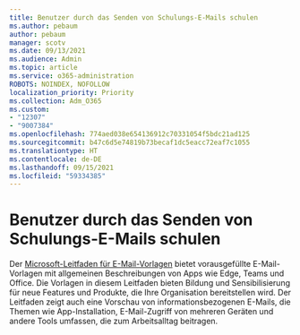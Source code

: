```yaml
---
title: Benutzer durch das Senden von Schulungs-E-Mails schulen
ms.author: pebaum
author: pebaum
manager: scotv
ms.date: 09/13/2021
ms.audience: Admin
ms.topic: article
ms.service: o365-administration
ROBOTS: NOINDEX, NOFOLLOW
localization_priority: Priority
ms.collection: Adm_O365
ms.custom:
- "12307"
- "9007384"
ms.openlocfilehash: 774aed038e654136912c70331054f5bdc21ad125
ms.sourcegitcommit: b47c6d5e74819b73becaf1dc5eacc72eaf7c1055
ms.translationtype: HT
ms.contentlocale: de-DE
ms.lasthandoff: 09/15/2021
ms.locfileid: "59334385"
---
```

# <a name="educate-users-by-sending-training-emails"></a>Benutzer durch das Senden von Schulungs-E-Mails schulen

Der [Microsoft-Leitfaden für E-Mail-Vorlagen](https://admin.microsoft.com/adminportal/home#/emailtemplates) bietet vorausgefüllte E-Mail-Vorlagen mit allgemeinen Beschreibungen von Apps wie Edge, Teams und Office. Die Vorlagen in diesem Leitfaden bieten Bildung und Sensibilisierung für neue Features und Produkte, die Ihre Organisation bereitstellen wird. Der Leitfaden zeigt auch eine Vorschau von informationsbezogenen E-Mails, die Themen wie App-Installation, E-Mail-Zugriff von mehreren Geräten und andere Tools umfassen, die zum Arbeitsalltag beitragen.